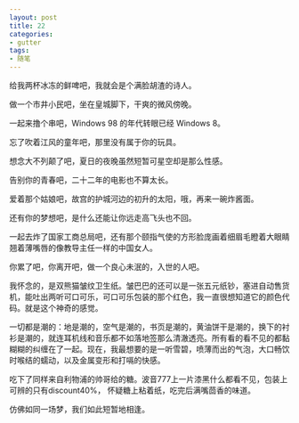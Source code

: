```yaml
---
layout: post
title: 22
categories:
- gutter
tags:
- 随笔
---
```


给我两杯冰冻的鲜啤吧，我就会是个满脸胡渣的诗人。

做一个市井小民吧，坐在皇城脚下，干爽的微风傍晚。

一起来撸个串吧，Windows 98 的年代转眼已经 Windows 8。

忘了吹着江风的童年吧，那里没有属于你的玩具。

想念大不列颠了吧，夏日的夜晚虽然短暂可星空却是那么性感。

告别你的青春吧，二十二年的电影也不算太长。

爱着那个姑娘吧，故宫的护城河边的初升的太阳，哦，再来一碗炸酱面。

还有你的梦想吧，是什么还能让你远走高飞头也不回。

一起去炸了国家工商总局吧，还有那个颐指气使的方形脸庞画着细眉毛瞪着大眼睛翘着薄嘴唇的像教导主任一样的中国女人。

你累了吧，你离开吧，做一个良心未泯的，入世的人吧。

我怀念的，是双熊猫皱纹卫生纸。皱巴巴的还可以是一张五元纸钞，塞进自动售货机，能吐出两听可口可乐，可口可乐包装的那个红色，我一直很想知道它的颜色代码。就是这个神奇的感觉。

一切都是潮的：地是潮的，空气是潮的，书页是潮的，黄油饼干是潮的，换下的衬衫是潮的，就连耳机线和音乐都不如落地签那么清澈透亮。所有看的看不见的都黏糊糊的纠缠在了一起。现在，我最想要的是一听雪碧，喷薄而出的气泡，大口畅饮时喉结的蠕动，以及金属变形和打嗝的快感。

吃下了同样来自利物浦的帅哥给的糖。波音777上一片漆黑什么都看不见，包装上可辨的只有discount40%， 怀疑糖上粘着纸，吃完后满嘴茴香的味道。

仿佛如同一场梦，我们如此短暂地相逢。
